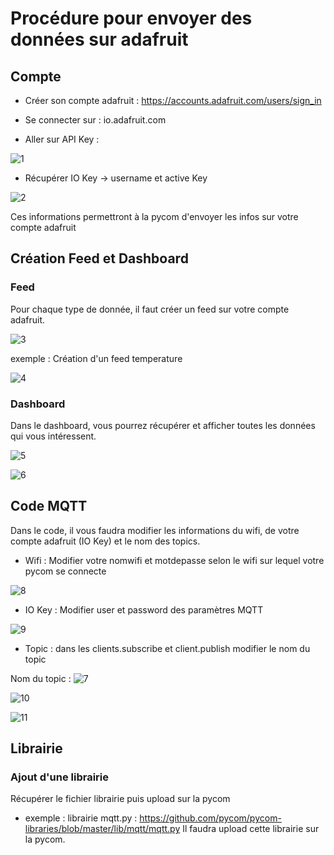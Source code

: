# Procédure pour envoyer des données sur adafruit

## Compte 

- Créer son compte adafruit : https://accounts.adafruit.com/users/sign_in

- Se connecter sur : io.adafruit.com

- Aller sur API Key :

![1](https://user-images.githubusercontent.com/114569016/205045411-33ab2a49-ed61-4fa2-a527-3505fdc5aed3.png)

- Récupérer IO Key -> username et active Key

![2](https://user-images.githubusercontent.com/114569016/205045447-8f827e6a-b65a-4093-b0fc-36b8ee353c95.png)

Ces informations permettront à la pycom d'envoyer les infos sur votre compte adafruit


## Création Feed et Dashboard

### Feed
Pour chaque type de donnée, il faut créer un feed sur votre compte adafruit.

![3](https://user-images.githubusercontent.com/114569016/205045633-2a1e71dd-511a-4265-834a-3918a0e78603.png)

exemple : Création d'un feed temperature

![4](https://user-images.githubusercontent.com/114569016/205045649-b821655c-c187-4531-b85d-01803b383405.png)


### Dashboard
Dans le dashboard, vous pourrez récupérer et afficher toutes les données qui vous intéressent.

![5](https://user-images.githubusercontent.com/114569016/205045666-8ef42a42-77ef-43b9-a1e4-19300ccefc07.png)

![6](https://user-images.githubusercontent.com/114569016/205045678-c40796b3-bbb4-4f81-9194-8dc2e6f26719.png)


## Code MQTT
Dans le code, il vous faudra modifier les informations du wifi, de votre compte adafruit (IO Key) et le nom des topics.

- Wifi : Modifier votre nomwifi et motdepasse selon le wifi sur lequel votre pycom se connecte

![8](https://user-images.githubusercontent.com/114569016/205045828-afa3d022-82c8-44a6-a023-693c73c7e3c4.png)


- IO Key : Modifier user et password des paramètres MQTT

![9](https://user-images.githubusercontent.com/114569016/205045743-4fe1b058-a10f-41dd-a336-ff42f82665bc.png)

- Topic : dans les clients.subscribe et client.publish modifier le nom du topic

Nom du topic : 
![7](https://user-images.githubusercontent.com/114569016/205045957-5b6cf9b2-1179-4c31-b8a6-a33692dd4334.png)

![10](https://user-images.githubusercontent.com/114569016/205045866-24a4a01f-d82c-4423-8c8d-96fc44e5c3f3.png)

![11](https://user-images.githubusercontent.com/114569016/205045881-101009f5-e424-4d30-9a6d-142375c9c5bb.png)

## Librairie 

### Ajout d'une librairie
Récupérer le fichier librairie puis upload sur la pycom 

- exemple : librairie mqtt.py : https://github.com/pycom/pycom-libraries/blob/master/lib/mqtt/mqtt.py
Il faudra upload cette librairie sur la pycom.

